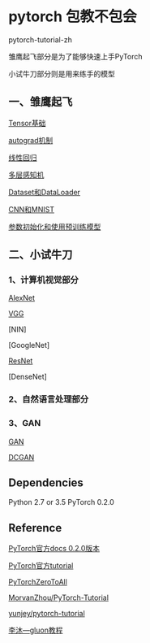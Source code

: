 # pytorch 包教不包会

pytorch-tutorial-zh

雏鹰起飞部分是为了能够快速上手PyTorch

小试牛刀部分则是用来练手的模型

## 一、雏鹰起飞

[Tensor基础](./basis/1、Tensor基础.ipynb)


[autograd机制](./basis/2、autograd机制.ipynb)


[线性回归](./basis/3、线性回归.ipynb)


[多层感知机](./basis/4、多层感知机.ipynb)


[Dataset和DataLoader](./basis/5、Dataset和DataLoader.ipynb)


[CNN和MNIST](./basis/CNN和MNIST.ipynb)

[参数初始化和使用预训练模型](./basis/参数初始化和使用预训练模型.ipynb)

## 二、小试牛刀

### 1、计算机视觉部分


[AlexNet](./CV/AlexNet.ipynb)


[VGG](./CV/VGG.ipynb)


[NIN]


[GoogleNet]


[ResNet](./CV/ResNet.ipynb)


[DenseNet]

### 2、自然语言处理部分



### 3、GAN

[GAN](./GAN/GAN.ipynb)

[DCGAN](./GAN/DCGAN.ipynb)

## Dependencies

Python 2.7 or 3.5
PyTorch 0.2.0



## Reference

[PyTorch官方docs 0.2.0版本](http://pytorch.org/docs/0.2.0/)

[PyTorch官方tutorial](http://pytorch.org/tutorials/)

[PyTorchZeroToAll](https://github.com/hunkim/PyTorchZeroToAll)

[MorvanZhou/PyTorch-Tutorial](https://github.com/MorvanZhou/PyTorch-Tutorial)

[yunjey/pytorch-tutorial](https://github.com/yunjey/pytorch-tutorial)

[李沐—gluon教程](https://zh.gluon.ai/index.html)